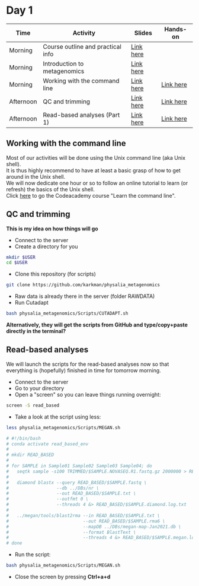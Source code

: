 # Day 1

| Time      | Activity                          | Slides                                         | Hands-on                                    |
|-----------|-----------------------------------|------------------------------------------------|---------------------------------------------|
| Morning   | Course outline and practical info | [Link here](course-outline.pptx)               |                                             |
| Morning   | Introduction to metagenomics      | [Link here](introduction-to-metagenomics.pdf)  |                                             |
| Morning   | Working with the command line     | [Link here](working-with-the-command-line.pdf) | [Link here](#working-with-the-command-line) |
| Afternoon | QC and trimming                   | [Link here](QC-and-trimming.pdf)               | [Link here](#qc-and-trimming)               |
| Afternoon | Read-based analyses (Part 1)      | [Link here](read-based-analyses-1.pdf)         | [Link here](#read-based-analyses)           |

## Working with the command line

Most of our activities will be done using the Unix command line (aka Unix shell).  
It is thus highly recommend to have at least a basic grasp of how to get around in the Unix shell.  
We will now dedicate one hour or so to follow an online tutorial to learn (or refresh) the basics of the Unix shell.  
Click [here](https://www.codecademy.com/learn/learn-the-command-line) to go the Codeacademy course "Learn the command line".

## QC and trimming

**This is my idea on how things will go**

- Connect to the server
- Create a directory for you

```bash
mkdir $USER
cd $USER
```
- Clone this repository (for scripts)

```bash
git clone https://github.com/karkman/physalia_metagenomics
```

- Raw data is already there in the server (folder RAWDATA)
- Run Cutadapt

```bash
bash physalia_metagenomics/Scripts/CUTADAPT.sh
```

**Alternatively, they will get the scripts from GitHub and type/copy+paste directly in the terminal?**


## Read-based analyses

We will launch the scripts for the read-based analyses now so that everything is (hopefully) finished in time for tomorrow morning.  

- Connect to the server
- Go to your directory
- Open a "screen" so you can leave things running overnight:

```bash
screen -S read_based
```

- Take a look at the script using less:

```bash
less physalia_metagenomics/Scripts/MEGAN.sh

# #!/bin/bash
# conda activate read_based_env
#
# mkdir READ_BASED
#
# for SAMPLE in Sample01 Sample02 Sample03 Sample04; do
#   seqtk sample -s100 TRIMMED/$SAMPLE.NOVASEQ.R1.fastq.gz 2000000 > READ_BASED/$SAMPLE.fastq
#
#   diamond blastx --query READ_BASED/$SAMPLE.fastq \
#                  --db ../DBs/nr \
#                  --out READ_BASED/$SAMPLE.txt \
#                  --outfmt 0 \
#                  --threads 4 &> READ_BASED/$SAMPLE.diamond.log.txt
#
#   ../megan/tools/blast2rma --in READ_BASED/$SAMPLE.txt \
#                            --out READ_BASED/$SAMPLE.rma6 \
#                            --mapDB ../DBs/megan-map-Jan2021.db \
#                            --format BlastText \
#                            --threads 4 &> READ_BASED/$SAMPLE.megan.log.txt
# done
```

- Run the script:
```bash
bash physalia_metagenomics/Scripts/MEGAN.sh
```

- Close the screen by pressing **Ctrl+a+d**
